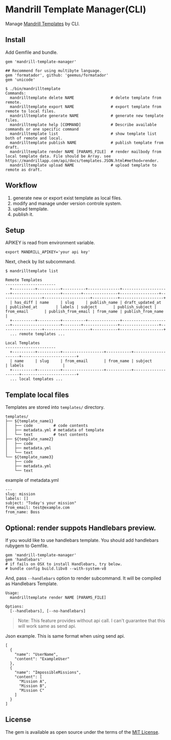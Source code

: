 # Mandrill Template Manager(CLI)

Manage [Mandrill Templates](https://mandrillapp.com/api/docs/templates.ruby.html) by CLI.

## Install

Add Gemfile and bundle.

```
gem 'mandrill-template-manager'

## Recommend for using multibyte language.
gem 'formatador', github: 'geemus/formatador'
gem 'unicode'
```

```
$ ./bin/mandrilltemplate
Commands:
  mandrilltemplate delete NAME                # delete template from remote.
  mandrilltemplate export NAME                # export template from remote to local files.
  mandrilltemplate generate NAME              # generate new template files.
  mandrilltemplate help [COMMAND]             # Describe available commands or one specific command
  mandrilltemplate list                       # show template list both of remote and local.
  mandrilltemplate publish NAME               # publish template from draft.
  mandrilltemplate render NAME [PARAMS_FILE]  # render mailbody from local template data. File should be Array. see https://mandrillapp.com/api/docs/templates.JSON.html#method=render.
  mandrilltemplate upload NAME                # upload template to remote as draft.

```

## Workflow

1. generate new or export exist template as local files.
2. modify and manage under version controle system.
3. upload template.
4. publish it.


## Setup

APIKEY is read from environment variable.

```
export MANDRILL_APIKEY='your api key'
```

Next, check by list subcommand.

```
$ mandrilltemplate list

Remote Templates
----------------------
  +----------+----------+----------+--------------+---------------------+---------------------+--------+---------------+-----------------+------------------+--------------------+-----------+-------------------+
  | has_diff | name     | slug     | publish_name | draft_updated_at    | published_at        | labels | subject       | publish_subject | from_email       | publish_from_email | from_name | publish_from_name |
  +----------+----------+----------+--------------+---------------------+---------------------+--------+---------------+-----------------+------------------+--------------------+-----------+-------------------+
  ... remote templates ...

Local Templates
----------------------
  +----------+----------+------------------+-----------+--------------------+------------------------+
  | name     | slug     | from_email       | from_name | subject            | labels                 |
  +----------+----------+------------------+-----------+--------------------+------------------------+
  ... local templates ...

```


## Template local files

Templates are stored into `templates/` directory.

```
templates/
├── ${template_name1}
│   ├── code         # code contents
│   ├── metadata.yml # metadata of template
│   └── text         # text contents
├── ${template_name2}
│   ├── code
│   ├── metadata.yml
│   └── text
└── ${template_name3}
    ├── code
    ├── metadata.yml
    └── text
```

example of metadata.yml

```
---
slug: mission
labels: []
subject: "Today's your mission"
from_email: test@example.com
from_name: Boss
```

## Optional: render suppots Handlebars preview.

If you would like to use handlebars template.
You should add handlebars rubygem to Gemfile.

```
gem 'mandrill-template-manager'
gem 'handlebars'
# if fails on OSX to install Handlebars, try below.
# bundle config build.libv8 --with-system-v8
```

And, pass `--handlebars` option to render subcommand.
It will be compiled as Handlebars Template.

```
Usage:
  mandrilltemplate render NAME [PARAMS_FILE]

Options:
  [--handlebars], [--no-handlebars]
```

> Note: This feature provides without api call.
> I can't guarantee that this will work same as send api.

Json example. This is same format when using send api.

```
[
  {
    "name": "UserName",
    "content": "ExampleUser"
  },
  {
    "name": "ImpossibleMissions",
    "content": [
      "Mission A",
      "Mission B",
      "Mission C"
    ]
  }
]
```

## License

The gem is available as open source under the terms of the [MIT License](http://opensource.org/licenses/MIT).

